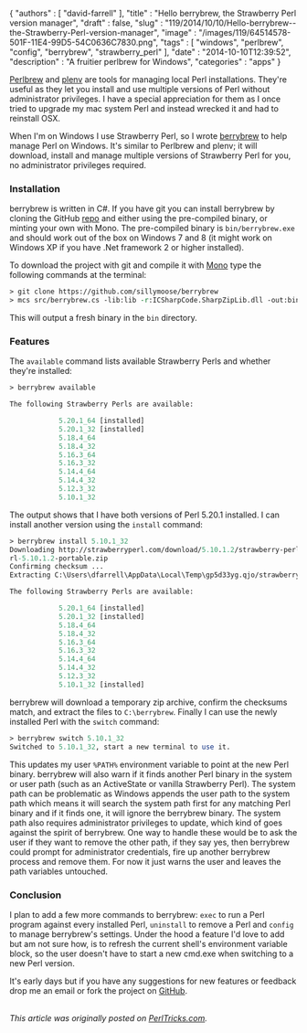 {
   "authors" : [
      "david-farrell"
   ],
   "title" : "Hello berrybrew, the Strawberry Perl version manager",
   "draft" : false,
   "slug" : "119/2014/10/10/Hello-berrybrew--the-Strawberry-Perl-version-manager",
   "image" : "/images/119/64514578-501F-11E4-99D5-54C0636C7830.png",
   "tags" : [
      "windows",
      "perlbrew",
      "config",
      "berrybrew",
      "strawberry_perl"
   ],
   "date" : "2014-10-10T12:39:52",
   "description" : "A fruitier perlbrew for Windows",
   "categories" : "apps"
}


[Perlbrew](http://perlbrew.pl/) and [plenv]() are tools for managing local Perl installations. They're useful as they let you install and use multiple versions of Perl without administrator privileges. I have a special appreciation for them as I once tried to upgrade my mac system Perl and instead wrecked it and had to reinstall OSX.

When I'm on Windows I use Strawberry Perl, so I wrote [berrybrew](https://github.com/sillymoose/berrybrew) to help manage Perl on Windows. It's similar to Perlbrew and plenv; it will download, install and manage multiple versions of Strawberry Perl for you, no administrator privileges required.

### Installation

berrybrew is written in C\#. If you have git you can install berrybrew by cloning the GitHub [repo](https://github.com/sillymoose/berrybrew) and either using the pre-compiled binary, or minting your own with Mono. The pre-compiled binary is `bin/berrybrew.exe` and should work out of the box on Windows 7 and 8 (it might work on Windows XP if you have .Net framework 2 or higher installed).

To download the project with git and compile it with [Mono](http://www.mono-project.com/) type the following commands at the terminal:

```perl
> git clone https://github.com/sillymoose/berrybrew
> mcs src/berrybrew.cs -lib:lib -r:ICSharpCode.SharpZipLib.dll -out:bin/berrybrew.exe
```

This will output a fresh binary in the `bin` directory.

### Features

The `available` command lists available Strawberry Perls and whether they're installed:

```perl
> berrybrew available

The following Strawberry Perls are available:

            5.20.1_64 [installed]
            5.20.1_32 [installed]
            5.18.4_64
            5.18.4_32
            5.16.3_64
            5.16.3_32
            5.14.4_64
            5.14.4_32
            5.12.3_32
            5.10.1_32
```

The output shows that I have both versions of Perl 5.20.1 installed. I can install another version using the `install` command:

```perl
> berrybrew install 5.10.1_32
Downloading http://strawberryperl.com/download/5.10.1.2/strawberry-perl-5.10.1.2-portable.zip to C:\Users\dfarrell\AppData\Local\Temp\gp5d33yg.qjo/strawberry-pe
rl-5.10.1.2-portable.zip
Confirming checksum ...
Extracting C:\Users\dfarrell\AppData\Local\Temp\gp5d33yg.qjo/strawberry-perl-5.10.1.2-portable.zip

The following Strawberry Perls are available:

            5.20.1_64 [installed]
            5.20.1_32 [installed]
            5.18.4_64
            5.18.4_32
            5.16.3_64
            5.16.3_32
            5.14.4_64
            5.14.4_32
            5.12.3_32
            5.10.1_32 [installed]
```

berrybrew will download a temporary zip archive, confirm the checksums match, and extract the files to `C:\berrybrew`. Finally I can use the newly installed Perl with the `switch` command:

```perl
> berrybrew switch 5.10.1_32
Switched to 5.10.1_32, start a new terminal to use it.
```

This updates my user `%PATH%` environment variable to point at the new Perl binary. berrybrew will also warn if it finds another Perl binary in the system or user path (such as an ActiveState or vanilla Strawberry Perl). The system path can be problematic as Windows appends the user path to the system path which means it will search the system path first for any matching Perl binary and if it finds one, it will ignore the berrybrew binary. The system path also requires administrator privileges to update, which kind of goes against the spirit of berrybrew. One way to handle these would be to ask the user if they want to remove the other path, if they say yes, then berrybrew could prompt for administrator credentials, fire up another berrybrew process and remove them. For now it just warns the user and leaves the path variables untouched.

### Conclusion

I plan to add a few more commands to berrybrew: `exec` to run a Perl program against every installed Perl, `uninstall` to remove a Perl and `config` to manage berrybrew's settings. Under the hood a feature I'd love to add but am not sure how, is to refresh the current shell's environment variable block, so the user doesn't have to start a new cmd.exe when switching to a new Perl version.

It's early days but if you have any suggestions for new features or feedback drop me an email or fork the project on [GitHub](https://github.com/sillymoose/berrybrew).

\
*This article was originally posted on [PerlTricks.com](http://perltricks.com).*
